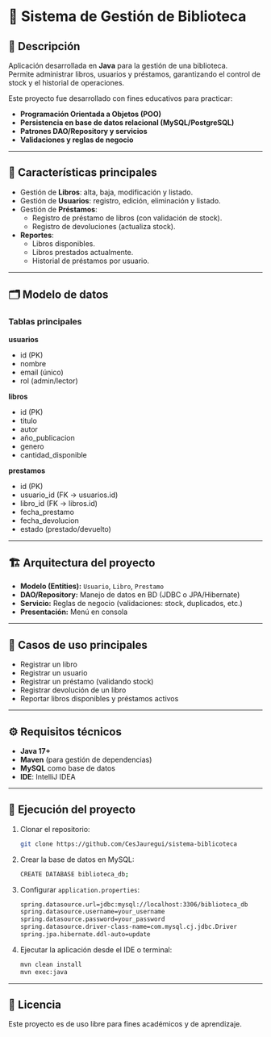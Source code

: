 
# 📘 Sistema de Gestión de Biblioteca

## 📌 Descripción
Aplicación desarrollada en **Java** para la gestión de una biblioteca.  
Permite administrar libros, usuarios y préstamos, garantizando el control de stock y el historial de operaciones.

Este proyecto fue desarrollado con fines educativos para practicar:
- **Programación Orientada a Objetos (POO)**
- **Persistencia en base de datos relacional (MySQL/PostgreSQL)**
- **Patrones DAO/Repository y servicios**
- **Validaciones y reglas de negocio**

---

## 🚀 Características principales
- Gestión de **Libros**: alta, baja, modificación y listado.
- Gestión de **Usuarios**: registro, edición, eliminación y listado.
- Gestión de **Préstamos**:
    - Registro de préstamo de libros (con validación de stock).
    - Registro de devoluciones (actualiza stock).
- **Reportes**:
    - Libros disponibles.
    - Libros prestados actualmente.
    - Historial de préstamos por usuario.

---

## 🗂️ Modelo de datos

### Tablas principales
**usuarios**
- id (PK)
- nombre
- email (único)
- rol (admin/lector)

**libros**
- id (PK)
- titulo
- autor
- año_publicacion
- genero
- cantidad_disponible

**prestamos**
- id (PK)
- usuario_id (FK → usuarios.id)
- libro_id (FK → libros.id)
- fecha_prestamo
- fecha_devolucion
- estado (prestado/devuelto)

---

## 🏗️ Arquitectura del proyecto
- **Modelo (Entities):** `Usuario`, `Libro`, `Prestamo`
- **DAO/Repository:** Manejo de datos en BD (JDBC o JPA/Hibernate)
- **Servicio:** Reglas de negocio (validaciones: stock, duplicados, etc.)
- **Presentación:** Menú en consola

---

## 🔑 Casos de uso principales
- Registrar un libro
- Registrar un usuario
- Registrar un préstamo (validando stock)
- Registrar devolución de un libro
- Reportar libros disponibles y préstamos activos

---

## ⚙️ Requisitos técnicos
- **Java 17+**
- **Maven** (para gestión de dependencias)
- **MySQL** como base de datos
- **IDE**: IntelliJ IDEA

---

## 🚀 Ejecución del proyecto
1. Clonar el repositorio:
   ```bash
   git clone https://github.com/CesJauregui/sistema-biblicoteca
2. Crear la base de datos en MySQL:
   ```bash 
   CREATE DATABASE biblioteca_db;
3. Configurar `application.properties`:
   ```bash
   spring.datasource.url=jdbc:mysql://localhost:3306/biblioteca_db
   spring.datasource.username=your_username
   spring.datasource.password=your_password
   spring.datasource.driver-class-name=com.mysql.cj.jdbc.Driver  
   spring.jpa.hibernate.ddl-auto=update
4. Ejecutar la aplicación desde el IDE o terminal:
   ```bash
   mvn clean install
   mvn exec:java
---
## 📝 Licencia
Este proyecto es de uso libre para fines académicos y de aprendizaje.